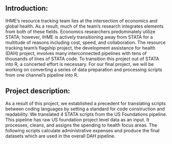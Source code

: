 ## Introduction: 
IHME’s resource tracking team lies at the intersection of economics and global health. As a result, much of the team’s research integrates elements from both of these fields. Economics researchers predominately utilize STATA; however, IHME is actively transitioning away from STATA for a multitude of reasons including cost, speed, and collaboration. The resource tracking team’s flagship project, the development assistance for health (DAH) project, involves many interconnected pipelines with tens of thousands of lines of STATA code. To transition this project out of STATA into R, a concerted effort is necessary. For our final project, we will be working on converting a series of data preparation and processing scripts from one channel’s pipeline into R. 

## Project description: 
As a result of this project, we established a precedent for translating scripts between coding languages by setting a standard for code construction and readability.  We translated 4 STATA scripts from the US Foundations pipeline. This pipeline has raw US foundation project level data as an input. It processes, cleans, and assigns the spending to health focus areas. The following scripts calculate administrative expenses and produce the final datasets which are used in the overall DAH pipeline.
